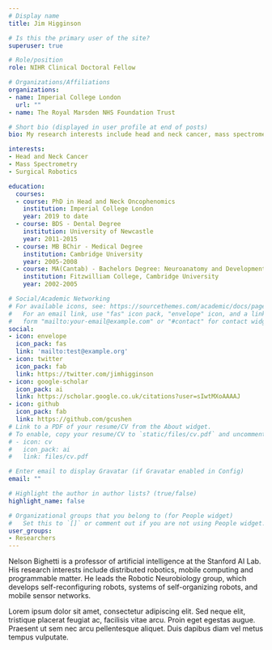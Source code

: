 ```yaml
---
# Display name
title: Jim Higginson

# Is this the primary user of the site?
superuser: true

# Role/position
role: NIHR Clinical Doctoral Fellow

# Organizations/Affiliations
organizations:
- name: Imperial College London
  url: ""
- name: The Royal Marsden NHS Foundation Trust

# Short bio (displayed in user profile at end of posts)
bio: My research interests include head and neck cancer, mass spectrometry and surgical robotics

interests:
- Head and Neck Cancer
- Mass Spectrometry 
- Surgical Robotics

education:
  courses:
  - course: PhD in Head and Neck Oncophenomics
    institution: Imperial College London
    year: 2019 to date
  - course: BDS - Dental Degree
    institution: University of Newcastle
    year: 2011-2015
  - course: MB BChir - Medical Degree
    institution: Cambridge University
    year: 2005-2008
  - course: MA(Cantab) - Bachelors Degree: Neuroanatomy and Development
    institution: Fitzwilliam College, Cambridge University
    year: 2002-2005

# Social/Academic Networking
# For available icons, see: https://sourcethemes.com/academic/docs/page-builder/#icons
#   For an email link, use "fas" icon pack, "envelope" icon, and a link in the
#   form "mailto:your-email@example.com" or "#contact" for contact widget.
social:
- icon: envelope
  icon_pack: fas
  link: 'mailto:test@example.org'
- icon: twitter
  icon_pack: fab
  link: https://twitter.com/jimhigginson
- icon: google-scholar
  icon_pack: ai
  link: https://scholar.google.co.uk/citations?user=sIwtMXoAAAAJ
- icon: github
  icon_pack: fab
  link: https://github.com/gcushen
# Link to a PDF of your resume/CV from the About widget.
# To enable, copy your resume/CV to `static/files/cv.pdf` and uncomment the lines below.
# - icon: cv
#   icon_pack: ai
#   link: files/cv.pdf

# Enter email to display Gravatar (if Gravatar enabled in Config)
email: ""

# Highlight the author in author lists? (true/false)
highlight_name: false

# Organizational groups that you belong to (for People widget)
#   Set this to `[]` or comment out if you are not using People widget.
user_groups:
- Researchers
---
```


Nelson Bighetti is a professor of artificial intelligence at the Stanford AI Lab. His research interests include distributed robotics, mobile computing and programmable matter. He leads the Robotic Neurobiology group, which develops self-reconfiguring robots, systems of self-organizing robots, and mobile sensor networks.

Lorem ipsum dolor sit amet, consectetur adipiscing elit. Sed neque elit, tristique placerat feugiat ac, facilisis vitae arcu. Proin eget egestas augue. Praesent ut sem nec arcu pellentesque aliquet. Duis dapibus diam vel metus tempus vulputate.
